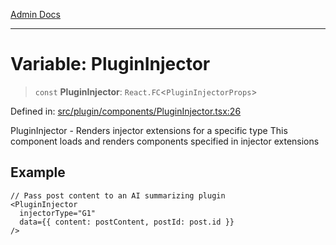 [Admin Docs](/)

***

# Variable: PluginInjector

> `const` **PluginInjector**: `React.FC`\<`PluginInjectorProps`\>

Defined in: [src/plugin/components/PluginInjector.tsx:26](https://github.com/PalisadoesFoundation/talawa-admin/blob/main/src/plugin/components/PluginInjector.tsx#L26)

PluginInjector - Renders injector extensions for a specific type
This component loads and renders components specified in injector extensions

## Example

```tsx
// Pass post content to an AI summarizing plugin
<PluginInjector 
  injectorType="G1" 
  data={{ content: postContent, postId: post.id }} 
/>
```
